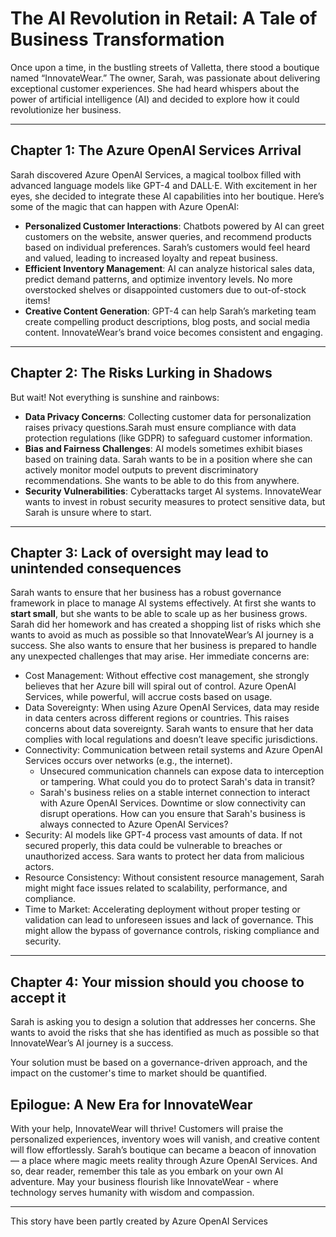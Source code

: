 # The AI Revolution in Retail: A Tale of Business Transformation

Once upon a time, in the bustling streets of Valletta, there stood a boutique named “InnovateWear.” The owner, Sarah, was passionate about delivering exceptional customer experiences. She had heard whispers about the power of artificial intelligence (AI) and decided to explore how it could revolutionize her business.

---

## Chapter 1: The Azure OpenAI Services Arrival

Sarah discovered Azure OpenAI Services, a magical toolbox filled with advanced language models like GPT-4 and DALL·E. With excitement in her eyes, she decided to integrate these AI capabilities into her boutique. Here’s some of the magic that can happen with Azure OpenAI:

* **Personalized Customer Interactions**: Chatbots powered by AI can greet customers on the website, answer queries, and recommend products based on individual preferences. Sarah’s customers would feel heard and valued, leading to increased loyalty and repeat business.
* **Efficient Inventory Management**: AI can analyze historical sales data, predict demand patterns, and optimize inventory levels. No more overstocked shelves or disappointed customers due to out-of-stock items!
* **Creative Content Generation**: GPT-4 can help Sarah’s marketing team create compelling product descriptions, blog posts, and social media content. InnovateWear’s brand voice becomes consistent and engaging.

---

## Chapter 2: The Risks Lurking in Shadows

But wait! Not everything is sunshine and rainbows:

* **Data Privacy Concerns**: Collecting customer data for personalization raises privacy questions.Sarah must ensure compliance with data protection regulations (like GDPR) to safeguard customer information.
* **Bias and Fairness Challenges**: AI models sometimes exhibit biases based on training data. Sarah wants to be in a position where she can actively monitor model outputs to prevent discriminatory recommendations. She wants to be able to do this from anywhere.
* **Security Vulnerabilities**: Cyberattacks target AI systems. InnovateWear wants to invest in robust security measures to protect sensitive data, but Sarah is unsure where to start.

---

## Chapter 3: Lack of oversight may lead to unintended consequences

Sarah wants to ensure that her business has a robust governance framework in place to manage AI systems effectively. At first she wants to **start small**, but she wants to be able to scale up as her business grows. Sarah did her homework and has created a shopping list of risks which she wants to avoid as much as possible so that InnovateWear’s AI journey is a success. She also wants to ensure that her business is prepared to handle any unexpected challenges that may arise. Her immediate concerns are:

* Cost Management: Without effective cost management, she strongly believes that her Azure bill will spiral out of control. Azure OpenAI Services, while powerful, will accrue costs based on usage.
* Data Sovereignty: When using Azure OpenAI Services, data may reside in data centers across different regions or countries. This raises concerns about data sovereignty. Sarah wants to ensure that her data complies with local regulations and doesn’t leave specific jurisdictions.
* Connectivity: Communication between retail systems and Azure OpenAI Services occurs over networks (e.g., the internet).
  * Unsecured communication channels can expose data to interception or tampering. What could you do to protect Sarah's data in transit?
  * Sarah's business relies on a stable internet connection to interact with Azure OpenAI Services. Downtime or slow connectivity can disrupt operations. How can you ensure that Sarah's business is always connected to Azure OpenAI Services?
* Security: AI models like GPT-4 process vast amounts of data. If not secured properly, this data could be vulnerable to breaches or unauthorized access. Sara wants to protect her data from malicious actors.
* Resource Consistency: Without consistent resource management, Sarah might might face issues related to scalability, performance, and compliance.
* Time to Market: Accelerating deployment without proper testing or validation can lead to unforeseen issues and lack of governance. This might allow the bypass of governance controls, risking compliance and security.

---

## Chapter 4: Your mission should you choose to accept it

Sarah is asking you to design a solution that addresses her concerns. She wants to avoid the risks that she has identified as much as possible so that InnovateWear’s AI journey is a success.

Your solution must be based on a governance-driven approach, and the impact on the customer's time to market should be quantified.

## Epilogue: A New Era for InnovateWear

With your help, InnovateWear will thrive! Customers will praise the personalized experiences, inventory woes will vanish, and creative content will flow effortlessly. Sarah’s boutique can became a beacon of innovation — a place where magic meets reality through Azure OpenAI Services.
And so, dear reader, remember this tale as you embark on your own AI adventure. May your business flourish like InnovateWear - where technology serves humanity with wisdom and compassion.

---

This story have been partly created by Azure OpenAI Services
